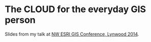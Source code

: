 The CLOUD for the everyday GIS person
===

Slides from my talk at [NW ESRI GIS Conference, Lynwood 2014](http://nwgis.org/2014/).

